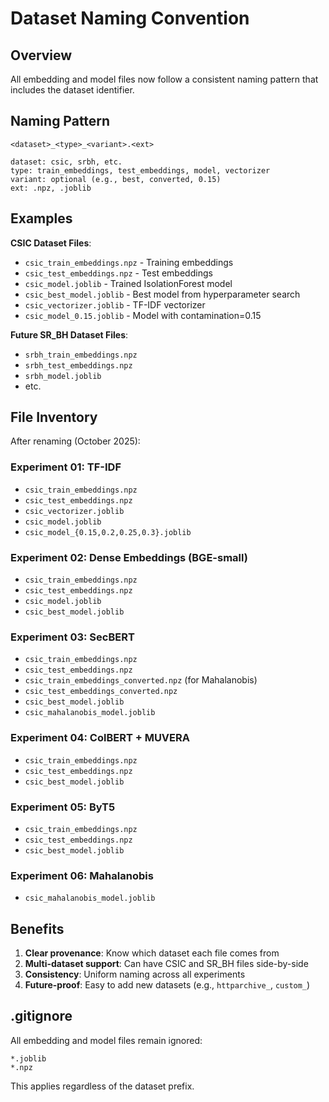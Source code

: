 # Dataset Naming Convention

## Overview

All embedding and model files now follow a consistent naming pattern that includes the dataset identifier.

## Naming Pattern

```
<dataset>_<type>_<variant>.<ext>

dataset: csic, srbh, etc.
type: train_embeddings, test_embeddings, model, vectorizer
variant: optional (e.g., best, converted, 0.15)
ext: .npz, .joblib
```

## Examples

**CSIC Dataset Files**:

- `csic_train_embeddings.npz` - Training embeddings
- `csic_test_embeddings.npz` - Test embeddings
- `csic_model.joblib` - Trained IsolationForest model
- `csic_best_model.joblib` - Best model from hyperparameter search
- `csic_vectorizer.joblib` - TF-IDF vectorizer
- `csic_model_0.15.joblib` - Model with contamination=0.15

**Future SR_BH Dataset Files**:

- `srbh_train_embeddings.npz`
- `srbh_test_embeddings.npz`
- `srbh_model.joblib`
- etc.

## File Inventory

After renaming (October 2025):

### Experiment 01: TF-IDF

- `csic_train_embeddings.npz`
- `csic_test_embeddings.npz`
- `csic_vectorizer.joblib`
- `csic_model.joblib`
- `csic_model_{0.15,0.2,0.25,0.3}.joblib`

### Experiment 02: Dense Embeddings (BGE-small)

- `csic_train_embeddings.npz`
- `csic_test_embeddings.npz`
- `csic_model.joblib`
- `csic_best_model.joblib`

### Experiment 03: SecBERT

- `csic_train_embeddings.npz`
- `csic_test_embeddings.npz`
- `csic_train_embeddings_converted.npz` (for Mahalanobis)
- `csic_test_embeddings_converted.npz`
- `csic_best_model.joblib`
- `csic_mahalanobis_model.joblib`

### Experiment 04: ColBERT + MUVERA

- `csic_train_embeddings.npz`
- `csic_test_embeddings.npz`
- `csic_best_model.joblib`

### Experiment 05: ByT5

- `csic_train_embeddings.npz`
- `csic_test_embeddings.npz`
- `csic_best_model.joblib`

### Experiment 06: Mahalanobis

- `csic_mahalanobis_model.joblib`

## Benefits

1. **Clear provenance**: Know which dataset each file comes from
2. **Multi-dataset support**: Can have CSIC and SR_BH files side-by-side
3. **Consistency**: Uniform naming across all experiments
4. **Future-proof**: Easy to add new datasets (e.g., `httparchive_`, `custom_`)

## .gitignore

All embedding and model files remain ignored:

```gitignore
*.joblib
*.npz
```

This applies regardless of the dataset prefix.
